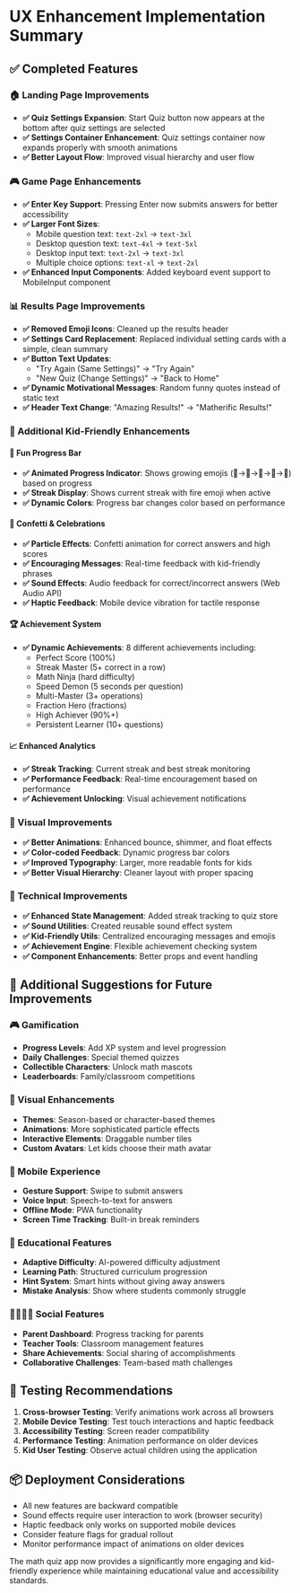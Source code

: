 # UX Enhancement Implementation Summary

## ✅ Completed Features

### 🏠 Landing Page Improvements
- **✅ Quiz Settings Expansion**: Start Quiz button now appears at the bottom after quiz settings are selected
- **✅ Settings Container Enhancement**: Quiz settings container now expands properly with smooth animations
- **✅ Better Layout Flow**: Improved visual hierarchy and user flow

### 🎮 Game Page Enhancements
- **✅ Enter Key Support**: Pressing Enter now submits answers for better accessibility
- **✅ Larger Font Sizes**: 
  - Mobile question text: `text-2xl` → `text-3xl`
  - Desktop question text: `text-4xl` → `text-5xl`
  - Desktop input text: `text-2xl` → `text-3xl`
  - Multiple choice options: `text-xl` → `text-2xl`
- **✅ Enhanced Input Components**: Added keyboard event support to MobileInput component

### 📊 Results Page Improvements
- **✅ Removed Emoji Icons**: Cleaned up the results header
- **✅ Settings Card Replacement**: Replaced individual setting cards with a simple, clean summary
- **✅ Button Text Updates**:
  - "Try Again (Same Settings)" → "Try Again"
  - "New Quiz (Change Settings)" → "Back to Home"
- **✅ Dynamic Motivational Messages**: Random funny quotes instead of static text
- **✅ Header Text Change**: "Amazing Results!" → "Matherific Results!"

### 🎉 Additional Kid-Friendly Enhancements

#### 🌟 Fun Progress Bar
- **✅ Animated Progress Indicator**: Shows growing emojis (🌱→🌿→🌳→🌟→🎉) based on progress
- **✅ Streak Display**: Shows current streak with fire emoji when active
- **✅ Dynamic Colors**: Progress bar changes color based on performance

#### 🎊 Confetti & Celebrations
- **✅ Particle Effects**: Confetti animation for correct answers and high scores
- **✅ Encouraging Messages**: Real-time feedback with kid-friendly phrases
- **✅ Sound Effects**: Audio feedback for correct/incorrect answers (Web Audio API)
- **✅ Haptic Feedback**: Mobile device vibration for tactile response

#### 🏆 Achievement System
- **✅ Dynamic Achievements**: 8 different achievements including:
  - Perfect Score (100%)
  - Streak Master (5+ correct in a row)
  - Math Ninja (hard difficulty)
  - Speed Demon (5 seconds per question)
  - Multi-Master (3+ operations)
  - Fraction Hero (fractions)
  - High Achiever (90%+)
  - Persistent Learner (10+ questions)

#### 📈 Enhanced Analytics
- **✅ Streak Tracking**: Current streak and best streak monitoring
- **✅ Performance Feedback**: Real-time encouragement based on performance
- **✅ Achievement Unlocking**: Visual achievement notifications

### 🎨 Visual Improvements
- **✅ Better Animations**: Enhanced bounce, shimmer, and float effects
- **✅ Color-coded Feedback**: Dynamic progress bar colors
- **✅ Improved Typography**: Larger, more readable fonts for kids
- **✅ Better Visual Hierarchy**: Cleaner layout with proper spacing

### 🔧 Technical Improvements
- **✅ Enhanced State Management**: Added streak tracking to quiz store
- **✅ Sound Utilities**: Created reusable sound effect system
- **✅ Kid-Friendly Utils**: Centralized encouraging messages and emojis
- **✅ Achievement Engine**: Flexible achievement checking system
- **✅ Component Enhancements**: Better props and event handling

## 🚀 Additional Suggestions for Future Improvements

### 🎮 Gamification
- **Progress Levels**: Add XP system and level progression
- **Daily Challenges**: Special themed quizzes
- **Collectible Characters**: Unlock math mascots
- **Leaderboards**: Family/classroom competitions

### 🎨 Visual Enhancements
- **Themes**: Season-based or character-based themes
- **Animations**: More sophisticated particle effects
- **Interactive Elements**: Draggable number tiles
- **Custom Avatars**: Let kids choose their math avatar

### 📱 Mobile Experience
- **Gesture Support**: Swipe to submit answers
- **Voice Input**: Speech-to-text for answers
- **Offline Mode**: PWA functionality
- **Screen Time Tracking**: Built-in break reminders

### 🧠 Educational Features
- **Adaptive Difficulty**: AI-powered difficulty adjustment
- **Learning Path**: Structured curriculum progression
- **Hint System**: Smart hints without giving away answers
- **Mistake Analysis**: Show where students commonly struggle

### 👨‍👩‍👧‍👦 Social Features
- **Parent Dashboard**: Progress tracking for parents
- **Teacher Tools**: Classroom management features
- **Share Achievements**: Social sharing of accomplishments
- **Collaborative Challenges**: Team-based math challenges

## 🧪 Testing Recommendations

1. **Cross-browser Testing**: Verify animations work across all browsers
2. **Mobile Device Testing**: Test touch interactions and haptic feedback
3. **Accessibility Testing**: Screen reader compatibility
4. **Performance Testing**: Animation performance on older devices
5. **Kid User Testing**: Observe actual children using the application

## 📦 Deployment Considerations

- All new features are backward compatible
- Sound effects require user interaction to work (browser security)
- Haptic feedback only works on supported mobile devices
- Consider feature flags for gradual rollout
- Monitor performance impact of animations on older devices

The math quiz app now provides a significantly more engaging and kid-friendly experience while maintaining educational value and accessibility standards.
